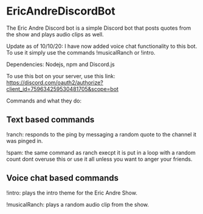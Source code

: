 # EricAndreDiscordBot

The Eric Andre Discord bot is a simple Discord bot that posts quotes from the show and plays audio clips as well.

Update as of 10/10/20:
I have now added voice chat functionality to this bot. To use it simply use the commands 
!musicalRanch or !intro.

Dependencies: Nodejs, npm and Discord.js

To use this bot on your server, use this link: 
https://discord.com/oauth2/authorize?client_id=759634259530481705&scope=bot

Commands and what they do:

Text based commands
-----------------------
!ranch: 
responds to the ping by messaging a random quote to the channel it was pinged in.

!spam:
the same command as ranch execpt it is put in a loop with a random count
dont overuse this or use it all unless you want to anger your friends.

Voice chat based commands
-------------------------
!intro:
plays the intro theme for the Eric Andre Show.

!musicalRanch:
plays a random audio clip from the show.

